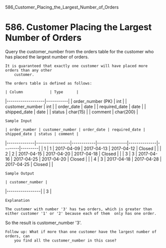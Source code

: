 586_Customer_Placing_the_Largest_Number_of_Orders
# 586. Customer Placing the Largest Number of Orders

Query the customer_number from the orders table for the customer who has
        placed the largest number of orders.

    It is guaranteed that exactly one customer will have placed more orders than any other
        customer.

    The orders table is defined as follows:

    | Column            | Type      |
|-------------------|-----------|
| order_number (PK) | int       |
| customer_number   | int       |
| order_date        | date      |
| required_date     | date      |
| shipped_date      | date      |
| status            | char(15)  |
| comment           | char(200) |

    Sample Input

    | order_number | customer_number | order_date | required_date | shipped_date | status | comment |
|--------------|-----------------|------------|---------------|--------------|--------|---------|
| 1            | 1               | 2017-04-09 | 2017-04-13    | 2017-04-12   | Closed |         |
| 2            | 2               | 2017-04-15 | 2017-04-20    | 2017-04-18   | Closed |         |
| 3            | 3               | 2017-04-16 | 2017-04-25    | 2017-04-20   | Closed |         |
| 4            | 3               | 2017-04-18 | 2017-04-28    | 2017-04-25   | Closed |         |

    Sample Output

    | customer_number |
|-----------------|
| 3               |

    Explanation

    The customer with number '3' has two orders, which is greater than either customer '1' or '2' because each of them  only has one order.
So the result is customer_number '3'.

    Follow up: What if more than one customer have the largest number of orders, can
        you find all the customer_number in this case?